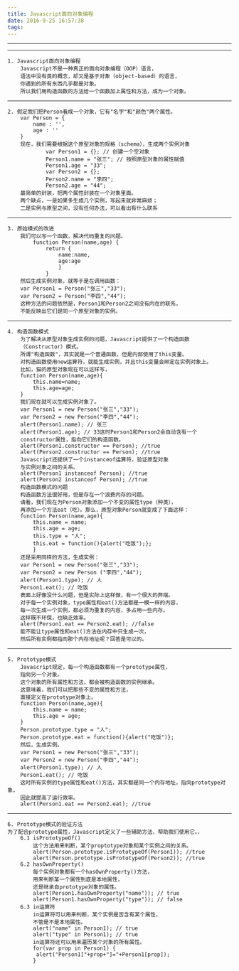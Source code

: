 ```yaml
---
title: Javascript面向对象编程
date: 2016-9-25 16:57:38
tags:
---
```

---
---
	1. Javascript面向对象编程
        Javascript不是一种真正的面向对象编程（OOP）语言，
        语法中没有类的概念，却又是基于对象（object-based）的语言，
        你遇到的所有东西几乎都是对象。
        所以我们用构造函数的方法给一个函数加上属性和方法，成为一个对象。
---
	2. 假定我们把Person看成一个对象，它有"名字"和"颜色"两个属性。
        var Person = {
            name : '',
            age : ''
        } 
        现在，我们需要根据这个原型对象的规格（schema），生成两个实例对象
                var Person1 = {}; // 创建一个空对象
                Person1.name = "张三"; // 按照原型对象的属性赋值
                Person1.age = "33";
                var Person2 = {};
                Person2.name = "李四";
                Person2.age = "44";
        最简单的封装，把两个属性封装在一个对象里面。
        两个缺点，一是如果多生成几个实例，写起来就非常麻烦；
        二是实例与原型之间，没有任何办法，可以看出有什么联系
---
	3. 原始模式的改进
        我们可以写一个函数，解决代码重复的问题。
            function Person(name,age) {
                return { 
                    name:name,
                    age:age
                    }
                }
        然后生成实例对象，就等于是在调用函数：
        var Person1 = Person("张三","33");
        var Person2 = Person("李四","44");
        这种方法的问题依然是，Person1和Person2之间没有内在的联系，
        不能反映出它们是同一个原型对象的实例。
---
    4. 构造函数模式
        为了解决从原型对象生成实例的问题，Javascript提供了一个构造函数
        （Constructor）模式。
        所谓"构造函数"，其实就是一个普通函数，但是内部使用了this变量。
        对构造函数使用new运算符，就能生成实例，并且this变量会绑定在实例对象上。
        比如，猫的原型对象现在可以这样写，
        function Person(name,age){
            this.name=name;
            this.age=age;
        }
        我们现在就可以生成实例对象了。
        var Person1 = new Person("张三","33");
        var Person2 = new Person("李四","44");
        alert(Person1.name); // 张三
        alert(Person1.age); // 33这时Person1和Person2会自动含有一个
        constructor属性，指向它们的构造函数。
        alert(Person1.constructor == Person); //true
        alert(Person2.constructor == Person); //true
        Javascript还提供了一个instanceof运算符，验证原型对象
        与实例对象之间的关系。
        alert(Person1 instanceof Person); //true
        alert(Person2 instanceof Person); //true
        构造函数模式的问题
        构造函数方法很好用，但是存在一个浪费内存的问题。
        请看，我们现在为Person对象添加一个不变的属性type（种类），
        再添加一个方法eat（吃）。那么，原型对象Person就变成了下面这样：
        function Person(name,age){
            this.name = name;
            this.age = age;
            this.type = "人";
            this.eat = function(){alert("吃饭");};
            }
        还是采用同样的方法，生成实例：
        var Person1 = new Person("张三","33");
        var Person2 = new Person ("李四","44");
        alert(Person1.type); // 人
        Person1.eat(); // 吃饭
        表面上好像没什么问题，但是实际上这样做，有一个很大的弊端。
        对于每一个实例对象，type属性和eat()方法都是一模一样的内容，
        每一次生成一个实例，都必须为重复的内容，多占用一些内存。
        这样既不环保，也缺乏效率。
        alert(Person1.eat == Person2.eat); //false
        能不能让type属性和eat()方法在内存中只生成一次，
        然后所有实例都指向那个内存地址呢？回答是可以的。
---
    5. Prototype模式
        Javascript规定，每一个构造函数都有一个prototype属性，
        指向另一个对象。
        这个对象的所有属性和方法，都会被构造函数的实例继承。
        这意味着，我们可以把那些不变的属性和方法，
        直接定义在prototype对象上。
        function Person(name,age){
            this.name = name;
            this.age = age;
        }
        Person.prototype.type = "人";
        Person.prototype.eat = function(){alert("吃饭")};
        然后，生成实例。
        var Person1 = new Person("张三","33");
        var Person2 = new Person("李四","44");
        alert(Person1.type); // 人
        Person1.eat(); // 吃饭
        这时所有实例的type属性和eat()方法，其实都是同一个内存地址，指向prototype对象，
        因此就提高了运行效率。
        alert(Person1.eat == Person2.eat); //true
---
    6. Prototype模式的验证方法
    为了配合prototype属性，Javascript定义了一些辅助方法，帮助我们使用它。，
        6.1 isPrototypeOf()
            这个方法用来判断，某个proptotype对象和某个实例之间的关系。
            alert(Person.prototype.isPrototypeOf(Person1)); //true
            alert(Person.prototype.isPrototypeOf(Person2)); //true
        6.2 hasOwnProperty()
            每个实例对象都有一个hasOwnProperty()方法，
            用来判断某一个属性到底是本地属性，
            还是继承自prototype对象的属性。
            alert(Person1.hasOwnProperty("name")); // true
            alert(Person1.hasOwnProperty("type")); // false
        6.3 in运算符
            in运算符可以用来判断，某个实例是否含有某个属性，
            不管是不是本地属性。
            alert("name" in Person1); // true
            alert("type" in Person1); // true
            in运算符还可以用来遍历某个对象的所有属性。
            for(var prop in Person1) {
             alert("Person1["+prop+"]="+Person1[prop]); 
            }
